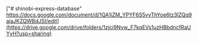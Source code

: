 ["# shinobi-express-database" 
https://docs.google.com/document/d/1QA1iZM_YPYF6S5vyThYoe6tz3lZQq9aiaJKZQWBdJSI/edit](https://drive.google.com/drive/folders/1zjci9Nyw_F7kqEVs1uzHBbdncfRaUYyH?usp=sharing)
